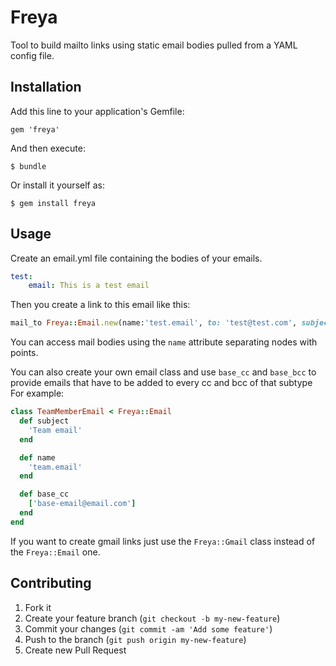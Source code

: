 # Freya

Tool to build mailto links using static email bodies pulled from a YAML config file.

## Installation

Add this line to your application's Gemfile:

    gem 'freya'

And then execute:

    $ bundle

Or install it yourself as:

    $ gem install freya

## Usage

Create an email.yml file containing the bodies of your emails.

```yml
test:
    email: This is a test email
```

Then you create a link to this email like this:

```ruby
mail_to Freya::Email.new(name:'test.email', to: 'test@test.com', subject: 'test_subject).link, 'Email'
```

You can access mail bodies using the `name` attribute separating nodes with points.

You can also create your own email class and use `base_cc` and `base_bcc` to provide emails that have to be added to every cc and bcc of that subtype
For example:

```ruby
class TeamMemberEmail < Freya::Email
  def subject
    'Team email'
  end

  def name
    'team.email'
  end

  def base_cc
    ['base-email@email.com']
  end
end
```

If you want to create gmail links just use the `Freya::Gmail` class instead of the `Freya::Email` one.

## Contributing

1. Fork it
2. Create your feature branch (`git checkout -b my-new-feature`)
3. Commit your changes (`git commit -am 'Add some feature'`)
4. Push to the branch (`git push origin my-new-feature`)
5. Create new Pull Request
